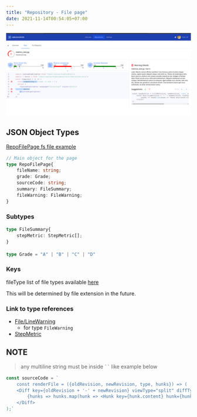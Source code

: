 ```yaml
---
title: "Repository - File page"
date: 2021-11-14T00:54:05+07:00
---
```


![page screenshot](/screenshots/page-repository-file.png "screenshot")

## JSON Object Types
[RepoFilePage fs file example](/example/page-repo-file.ts "example file")
```typescript
// Main object for the page
type RepoFilePage{
    fileName: string;
    grade: Grade;
    sourceCode: string;
    summary: FileSummary;
    fileWarning: FileWarning;
}
```

### Subtypes
```typescript
type FileSummary{
    stepMetric: StepMetric[];
}

type Grade = "A" | "B" | "C" | "D"
```
### Keys 
fileType
list of file types available [here](https://github.com/react-syntax-highlighter/react-syntax-highlighter/blob/master/AVAILABLE_LANGUAGES_HLJS.MD)

This will be determined by file extension in the future.

### Link to type references
- [File/LineWarning](/types/line-warning)
    - for type `FileWarning`
- [StepMetric](/types/components/step-metric/)


## NOTE
> any multiline string must be inside ` `` ` like example below
```typescript
const sourceCode = `
    const renderFile = ({oldRevision, newRevision, type, hunks}) => (
    <Diff key={oldRevision + '-' + newRevision} viewType="split" diffType={type} hunks={hunks}>
        {hunks => hunks.map(hunk => <Hunk key={hunk.content} hunk={hunk} />)}
    </Diff>
);`
```
